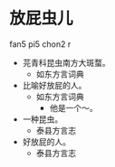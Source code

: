 



# 放屁虫儿
fan5 pi5 chon2 r
+ 芫青科昆虫南方大斑蝥。
  * 如东方言词典
+ 比喻好放屁的人。
  * 如东方言词典
    - 他是一个～。
+ 一种昆虫。
  * 泰县方言志
+ 好放屁的人。
  * 泰县方言志
